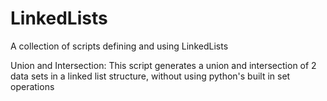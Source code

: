 # LinkedLists
A collection of scripts defining and using LinkedLists


Union and Intersection: This script generates a union and intersection of 2 data sets in a linked list structure, without using python's built in set operations
